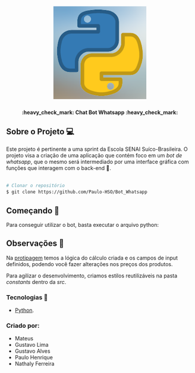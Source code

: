 <h1 align="center">
    <img alt="Tech Cia" title="#Tech Cia" src="./icon.png" width="250px" />
</h1>

<h4 align="center"> 
	:heavy_check_mark: Chat Bot Whatsapp :heavy_check_mark:
</h4>


## Sobre o Projeto 💻

Este projeto é pertinente a uma sprint da Escola SENAI Suíco-Brasileira. O projeto visa a criação de uma aplicação que contém foco em um *bot de whatsapp*, que o mesmo será intermediado por uma interface gráfica com funções que interagem com o back-end 📱.

```bash

# Clonar o repositório
$ git clone https://github.com/Paulo-HSO/Bot_Whatsapp
```

## Começando 🏁

Para conseguir utilizar o bot, basta executar o arquivo python:


## Observações 📌

Na [protipagem](https://www.figma.com/file/HMnsPsgZYC8ioiHXFI8HXE/Untitled?node-id=0%3A1) temos a lógica do cálculo criada e os campos de input definidos, podendo você fazer alterações nos preços dos produtos.


Para agilizar o desenvolvimento, criamos estilos reutilizáveis na pasta *constants* dentro da *src*.


### Tecnologias :large_orange_diamond:

- [Python](https://www.python.org/downloads/).

### Criado por:

- Mateus
- Gustavo Lima
- Gustavo Alves
- Paulo Henrique
- Nathaly Ferreira
